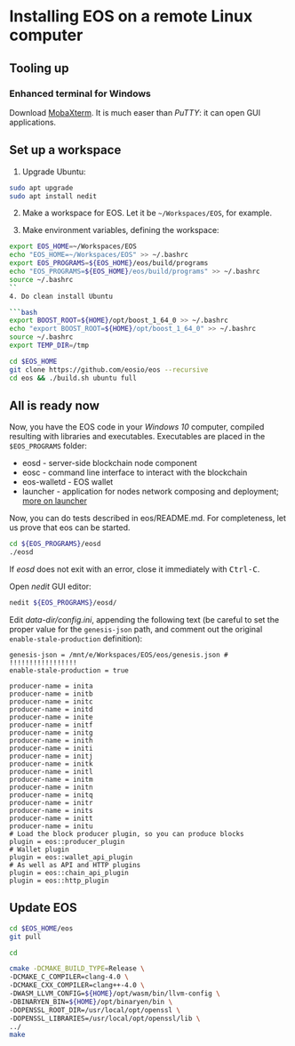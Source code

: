 # Installing EOS on a remote Linux computer

## Tooling up

### Enhanced terminal for Windows

Download [MobaXterm](#http://mobaxterm.mobatek.net/download.html). It is much easer than *PuTTY*: it can open GUI applications.

## Set up a workspace

1. Upgrade Ubuntu:
```bash
sudo apt upgrade
sudo apt install nedit
```
2. Make a workspace for EOS. Let it be `~/Workspaces/EOS`, for example.

3. Make environment variables, defining the workspace:
```bash
export EOS_HOME=~/Workspaces/EOS 
echo "EOS_HOME=~/Workspaces/EOS" >> ~/.bashrc
export EOS_PROGRAMS=${EOS_HOME}/eos/build/programs
echo "EOS_PROGRAMS=${EOS_HOME}/eos/build/programs" >> ~/.bashrc
source ~/.bashrc
``
4. Do clean install Ubuntu

```bash
export BOOST_ROOT=${HOME}/opt/boost_1_64_0 >> ~/.bashrc
echo "export BOOST_ROOT=${HOME}/opt/boost_1_64_0" >> ~/.bashrc
source ~/.bashrc
export TEMP_DIR=/tmp

cd $EOS_HOME
git clone https://github.com/eosio/eos --recursive
cd eos && ./build.sh ubuntu full
```

## All is ready now

Now, you have the EOS code in your *Windows 10* computer, compiled resulting with  libraries and executables. Executables are placed in the `$EOS_PROGRAMS` folder:
* eosd - server-side blockchain node component
* eosc - command line interface to interact with the blockchain
* eos-walletd - EOS wallet
* launcher - application for nodes network composing and deployment; [more on launcher](https://github.com/EOSIO/eos/blob/master/testnet.md)

Now, you can do tests described in eos/README.md. For completeness, let us prove that eos can be started.

```bash 
cd ${EOS_PROGRAMS}/eosd
./eosd
```
If *eosd* does not exit with an error, close it immediately with <kbd>Ctrl-C</kbd>.

Open *nedit* GUI editor:

```bash
nedit ${EOS_PROGRAMS}/eosd/
```

Edit *data-dir/config.ini*, appending the following text (be careful to set the proper value for the `genesis-json` path, and comment out the original `enable-stale-production` definition):

```
genesis-json = /mnt/e/Workspaces/EOS/eos/genesis.json # !!!!!!!!!!!!!!!!!
enable-stale-production = true

producer-name = inita
producer-name = initb
producer-name = initc
producer-name = initd
producer-name = inite
producer-name = initf
producer-name = initg
producer-name = inith
producer-name = initi
producer-name = initj
producer-name = initk
producer-name = initl
producer-name = initm
producer-name = initn
producer-name = initq
producer-name = initr
producer-name = inits
producer-name = initt
producer-name = initu
# Load the block producer plugin, so you can produce blocks
plugin = eos::producer_plugin
# Wallet plugin
plugin = eos::wallet_api_plugin
# As well as API and HTTP plugins
plugin = eos::chain_api_plugin
plugin = eos::http_plugin 
```

## Update EOS

```bash
cd $EOS_HOME/eos
git pull

cd

cmake -DCMAKE_BUILD_TYPE=Release \
-DCMAKE_C_COMPILER=clang-4.0 \
-DCMAKE_CXX_COMPILER=clang++-4.0 \
-DWASM_LLVM_CONFIG=${HOME}/opt/wasm/bin/llvm-config \
-DBINARYEN_BIN=${HOME}/opt/binaryen/bin \
-DOPENSSL_ROOT_DIR=/usr/local/opt/openssl \
-DOPENSSL_LIBRARIES=/usr/local/opt/openssl/lib \
../
make
```